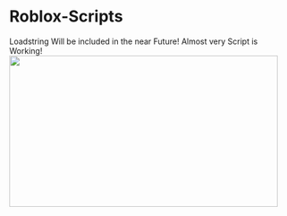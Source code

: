 # Roblox-Scripts
 Loadstring Will be included in the near Future!
  Almost very Script is Working!
 <img src="https://i.imgur.com/xhVJFZX.gif" width="480" height="270" />

